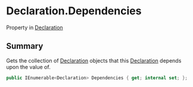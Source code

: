 # Declaration.Dependencies

Property in [Declaration](/docs/api/csharp/yarn.compiler.declaration.md)

## Summary


Gets the collection of  [Declaration](yarn.compiler.declaration.md)  objects that this
[Declaration](yarn.compiler.declaration.md)  depends upon the value of.


```csharp
public IEnumerable<Declaration> Dependencies { get; internal set; };
```

